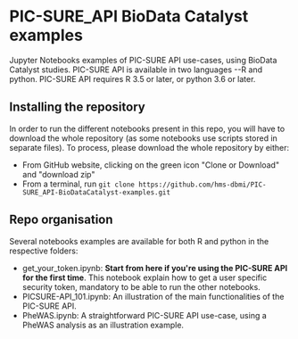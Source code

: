 # PIC-SURE_API BioData Catalyst examples
Jupyter Notebooks examples of PIC-SURE API use-cases, using BioData Catalyst studies. PIC-SURE API is available in two languages --R and python. PIC-SURE API requires R 3.5 or later, or python 3.6 or later.

## Installing the repository

In order to run the different notebooks present in this repo, you will have to download the whole repository (as some notebooks use scripts stored in separate files). To process, please download the whole repository by either:
- From GitHub website, clicking on the green icon "Clone or Download" and "download zip"
- From a terminal, run `git clone https://github.com/hms-dbmi/PIC-SURE_API-BioDataCatalyst-examples.git`

## Repo organisation

Several notebooks examples are available for both R and python in the respective folders: 
  - get_your_token.ipynb: **Start from here if you're using the PIC-SURE API for the first time**. This notebook explain how to get a user specific security token, mandatory to be able to run the other notebooks.
  - PICSURE-API_101.ipynb: An illustration of the main functionalities of the PIC-SURE API.
  - PheWAS.ipynb: A straightforward PIC-SURE API use-case, using a PheWAS analysis as an illustration example.
